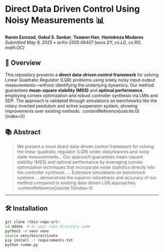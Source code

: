 # Direct Data Driven Control Using Noisy Measurements 📊

**Ramin Esmzad**, **Gokul S. Sankar**, **Teawon Han**, **Hamidreza Modares**  
*Submitted May 9, 2025 • arXiv:2505.06407 [eess.SY, cs.LG, cs.RO, math.OC]*

## 🚀 Overview
This repository presents a **direct data-driven control framework** for solving Linear Quadratic Regulator (LQR) problems using solely noisy input-output measurements—without identifying the underlying dynamics. Our method guarantees **mean-square stability (MSS)** and **optimal performance**, employing convex optimization and robust controller synthesis via LMIs and SDP. The approach is validated through simulations on benchmarks like the rotary inverted pendulum and active suspension system, showing improvements over existing methods. :contentReference[oaicite:0]{index=0}

## 📚 Abstract
> We present a novel direct data-driven control framework for solving the linear quadratic regulator (LQR) under disturbances and noisy state measurements… Our approach guarantees mean-square stability (MSS) and optimal performance by leveraging convex optimization techniques that incorporate noise statistics directly into the controller synthesis. … Extensive simulations on benchmark systems … demonstrate the superior robustness and accuracy of our method compared to existing data-driven LQR approaches. :contentReference[oaicite:1]{index=1}


---

## 🛠️ Installation
```bash
git clone <this-repo-url>
cd dddnm  # or your repo directory name
python3 -m venv venv
source venv/bin/activate 
pip install -r requirements.txt
python runme.py

